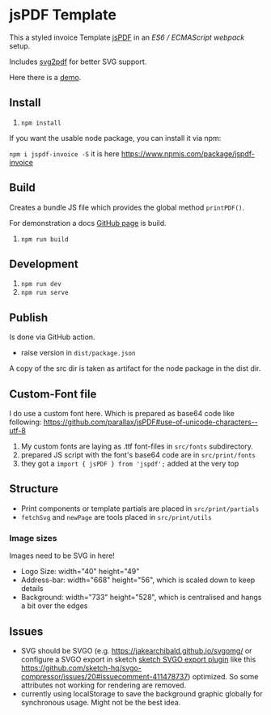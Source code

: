 # jsPDF Template

This a styled invoice Template [jsPDF](https://github.com/parallax/jsPDF) in an _ES6 / ECMAScript webpack_ setup.

Includes [svg2pdf](https://github.com/yWorks/svg2pdf.js) for better SVG support.

Here there is a [demo](https://andrekelling.github.io/jspdf-template/).

## Install

1. `npm install`

If you want the usable node package, you can install it via npm:

`npm i jspdf-invoice -S` it is here https://www.npmjs.com/package/jspdf-invoice

## Build

Creates a bundle JS file which provides the global method `printPDF()`.

For demonstration a docs [GitHub page](https://andrekelling.github.io/jspdf-template/) is build.

1. `npm run build`


## Development

1. `npm run dev`
2. `npm run serve`

## Publish

Is done via GitHub action.

* raise version in `dist/package.json`

A copy of the src dir is taken as artifact for the node package in the dist dir.

## Custom-Font file

I do use a custom font here. Which is prepared as base64 code like following: https://github.com/parallax/jsPDF#use-of-unicode-characters--utf-8

1. My custom fonts are laying as .ttf font-files in `src/fonts` subdirectory.
2. prepared JS script with the font's base64 code are in `src/print/fonts`
3. they got a `import { jsPDF } from 'jspdf';` added at the very top

## Structure

* Print components or template partials are placed in `src/print/partials`
* `fetchSvg` and `newPage` are tools placed in `src/print/utils`

### Image sizes

Images need to be SVG in here!

* Logo Size: width="40" height="49"
* Address-bar: width="668" height="56", which is scaled down to keep details
* Background: width="733" height="528", which is centralised and hangs a bit over the edges

## Issues

* SVG should be SVGO (e.g. https://jakearchibald.github.io/svgomg/ or configure a SVGO export in sketch [sketch SVGO export plugin](https://www.sketch.com/extensions/plugins/svgo-compressor/) like this https://github.com/sketch-hq/svgo-compressor/issues/20#issuecomment-411478737) optimized. So some attributes not working for rendering are removed.
* currently using localStorage to save the background graphic globally for synchronous usage. Might not be the best idea.
